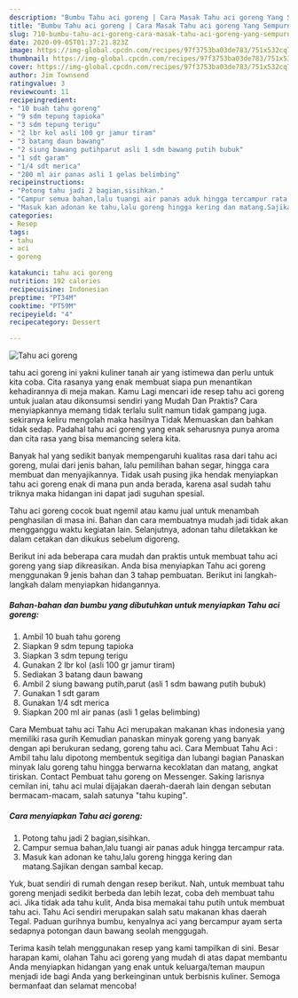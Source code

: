 ```yaml
---
description: "Bumbu Tahu aci goreng | Cara Masak Tahu aci goreng Yang Sempurna"
title: "Bumbu Tahu aci goreng | Cara Masak Tahu aci goreng Yang Sempurna"
slug: 710-bumbu-tahu-aci-goreng-cara-masak-tahu-aci-goreng-yang-sempurna
date: 2020-09-05T01:37:21.823Z
image: https://img-global.cpcdn.com/recipes/97f3753ba03de783/751x532cq70/tahu-aci-goreng-foto-resep-utama.jpg
thumbnail: https://img-global.cpcdn.com/recipes/97f3753ba03de783/751x532cq70/tahu-aci-goreng-foto-resep-utama.jpg
cover: https://img-global.cpcdn.com/recipes/97f3753ba03de783/751x532cq70/tahu-aci-goreng-foto-resep-utama.jpg
author: Jim Townsend
ratingvalue: 3
reviewcount: 11
recipeingredient:
- "10 buah tahu goreng"
- "9 sdm tepung tapioka"
- "3 sdm tepung terigu"
- "2 lbr kol asli 100 gr jamur tiram"
- "3 batang daun bawang"
- "2 siung bawang putihparut asli 1 sdm bawang putih bubuk"
- "1 sdt garam"
- "1/4 sdt merica"
- "200 ml air panas asli 1 gelas belimbing"
recipeinstructions:
- "Potong tahu jadi 2 bagian,sisihkan."
- "Campur semua bahan,lalu tuangi air panas aduk hingga tercampur rata."
- "Masuk kan adonan ke tahu,lalu goreng hingga kering dan matang.Sajikan dengan sambal kecap."
categories:
- Resep
tags:
- tahu
- aci
- goreng

katakunci: tahu aci goreng 
nutrition: 192 calories
recipecuisine: Indonesian
preptime: "PT34M"
cooktime: "PT59M"
recipeyield: "4"
recipecategory: Dessert

---
```



![Tahu aci goreng](https://img-global.cpcdn.com/recipes/97f3753ba03de783/751x532cq70/tahu-aci-goreng-foto-resep-utama.jpg)


tahu aci goreng ini yakni kuliner tanah air yang istimewa dan perlu untuk kita coba. Cita rasanya yang enak membuat siapa pun menantikan kehadirannya di meja makan.
Kamu Lagi mencari ide resep tahu aci goreng untuk jualan atau dikonsumsi sendiri yang Mudah Dan Praktis? Cara menyiapkannya memang tidak terlalu sulit namun tidak gampang juga. sekiranya keliru mengolah maka hasilnya Tidak Memuaskan dan bahkan tidak sedap. Padahal tahu aci goreng yang enak seharusnya punya aroma dan cita rasa yang bisa memancing selera kita.

Banyak hal yang sedikit banyak mempengaruhi kualitas rasa dari tahu aci goreng, mulai dari jenis bahan, lalu pemilihan bahan segar, hingga cara membuat dan menyajikannya. Tidak usah pusing jika hendak menyiapkan tahu aci goreng enak di mana pun anda berada, karena asal sudah tahu triknya maka hidangan ini dapat jadi suguhan spesial.

Tahu aci goreng cocok buat ngemil atau kamu jual untuk menambah penghasilan di masa ini. Bahan dan cara membuatnya mudah jadi tidak akan mengganggu waktu kegiatan lain. Selanjutnya, adonan tahu diletakkan ke dalam cetakan dan dikukus sebelum digoreng.


Berikut ini ada beberapa cara mudah dan praktis untuk membuat tahu aci goreng yang siap dikreasikan. Anda bisa menyiapkan Tahu aci goreng menggunakan 9 jenis bahan dan 3 tahap pembuatan. Berikut ini langkah-langkah dalam menyiapkan hidangannya.

<!--inarticleads1-->

##### Bahan-bahan dan bumbu yang dibutuhkan untuk menyiapkan Tahu aci goreng:

1. Ambil 10 buah tahu goreng
1. Siapkan 9 sdm tepung tapioka
1. Siapkan 3 sdm tepung terigu
1. Gunakan 2 lbr kol (asli 100 gr jamur tiram)
1. Sediakan 3 batang daun bawang
1. Ambil 2 siung bawang putih,parut (asli 1 sdm bawang putih bubuk)
1. Gunakan 1 sdt garam
1. Gunakan 1/4 sdt merica
1. Siapkan 200 ml air panas (asli 1 gelas belimbing)


Cara Membuat tahu aci Tahu Aci merupakan makanan khas indonesia yang memiliki rasa gurih Kemudian panaskan minyak goreng yang banyak dengan api berukuran sedang, goreng tahu aci. Cara Membuat Tahu Aci : Ambil tahu lalu dipotong membentuk segitiga dan lubangi bagian Panaskan minyak lalu goreng tahu hingga berwarna kecoklatan dan matang, angkat tiriskan. Contact Pembuat tahu goreng on Messenger. Saking larisnya cemilan ini, tahu aci mulai dijajakan daerah-daerah lain dengan sebutan bermacam-macam, salah satunya &#34;tahu kuping&#34;. 

<!--inarticleads2-->

##### Cara menyiapkan Tahu aci goreng:

1. Potong tahu jadi 2 bagian,sisihkan.
1. Campur semua bahan,lalu tuangi air panas aduk hingga tercampur rata.
1. Masuk kan adonan ke tahu,lalu goreng hingga kering dan matang.Sajikan dengan sambal kecap.


Yuk, buat sendiri di rumah dengan resep berikut. Nah, untuk membuat tahu goreng menjadi sedikit berbeda dan lebih lezat, coba deh membuat tahu aci. Jika tidak ada tahu kulit, Anda bisa memakai tahu putih untuk membuat tahu aci. Tahu Aci sendiri merupakan salah satu makanan khas daerah Tegal. Paduan gurihnya bumbu, kenyalnya aci yang bercampur ayam serta sedapnya potongan daun bawang seolah menggugah. 

Terima kasih telah menggunakan resep yang kami tampilkan di sini. Besar harapan kami, olahan Tahu aci goreng yang mudah di atas dapat membantu Anda menyiapkan hidangan yang enak untuk keluarga/teman maupun menjadi ide bagi Anda yang berkeinginan untuk berbisnis kuliner. Semoga bermanfaat dan selamat mencoba!
